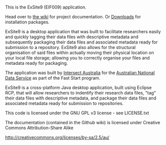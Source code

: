 This is the ExSite9 (EIF009) application.

Head over to [the wiki](https://github.com/IntersectAustralia/exsite9/wiki) for project documentation.
Or [Downloads](https://github.com/IntersectAustralia/exsite9/wiki/Install-packages) for installation packages.

ExSite9 is a desktop application that was built to facilitate researchers easily and quickly tagging their data files with descriptive metadata and subsequently packaging their data files and associated metadata ready for submission to a repository. ExSite9 also allows for the structural organisation of said files within actually moving their physical location on your local file storage; allowing you to correctly organise your files and metadata ready for packaging.

The application was built by [Intersect Australia](http://www.intersect.org.au/) for the [Australian National Data Service](http://www.ands.org.au) as part of the Fast Start program.

ExSite9 is a cross-platform Java desktop application, built using Eclipse RCP, that will allow researchers to indentify their research data files, "tag" their data files with descriptive metadata, and package their data files and associated metadata ready for submission to repositories.

This code is licensed under the GNU GPL v3 license - see LICENSE.txt

The documentation (contained in the Github wiki) is licensed under Creative Commons Attribution-Share Alike

http://creativecommons.org/licenses/by-sa/2.5/au/
